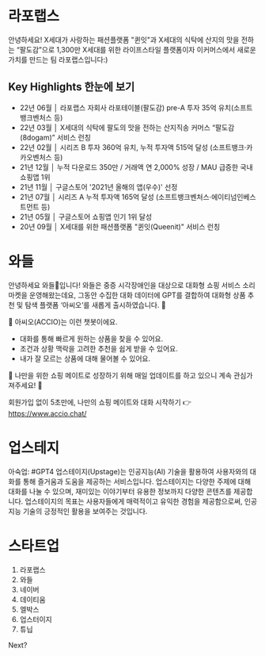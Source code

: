 # 라포랩스
안녕하세요! X세대가 사랑하는 패션플랫폼 "퀸잇"과 X세대의 식탁에 산지의 맛을 전하는 “팔도감”으로
1,300만 X세대를 위한 라이프스타일 플랫폼이자 이커머스에서 새로운 가치를 만드는 팀 라포랩스입니다:)

## Key Highlights 한눈에 보기 
- 22년 06월 │ 라포랩스 자회사 라포테이블(팔도감) pre-A 투자 35억 유치(소프트뱅크벤처스 등)
- 22년 03월 │ X세대의 식탁에 팔도의 맛을 전하는 산지직송 커머스 “팔도감(8dogam)” 서비스 런칭
- 22년 02월 │ 시리즈 B 투자 360억 유치, 누적 투자액 515억 달성 (소프트뱅크·카카오벤처스 등)
- 21년 12월 │ 누적 다운로드 350만 / 거래액 연 2,000% 성장 / MAU 급증한 국내 쇼핑앱 1위 
- 21년 11월 │ 구글스토어 '2021년 올해의 앱(우수)' 선정
- 21년 07월 │ 시리즈 A 누적 투자액 165억 달성 (소프트뱅크벤처스·에이티넘인베스트먼트 등)
- 21년 05월 │ 구글스토어 쇼핑앱 인기 1위 달성
- 20년 09월 │ X세대를 위한 패션플랫폼 "퀸잇(Queenit)" 서비스 런칭


# 와들
안녕하세요 와들🐧입니다! 와들은 중증 시각장애인을 대상으로 대화형 쇼핑 서비스 소리마켓을 운영해왔는데요, 그동안 수집한 대화 데이터에 GPT를 결합하여 대화형 상품 추천 및 탐색 플랫폼 ‘아씨오’를 새롭게 출시하였습니다. 🎉

📌 아씨오(ACCIO)는 이런 챗봇이에요.
- 대화를 통해 빠르게 원하는 상품을 찾을 수 있어요.
- 조건과 상황 맥락을 고려한 추천을 쉽게 받을 수 있어요.
- 내가 잘 모르는 상품에 대해 물어볼 수 있어요.

📌 나만을 위한 쇼핑 메이트로 성장하기 위해 매일 업데이트를 하고 있으니 계속 관심가져주세요! 👀

회원가입 없이 5초만에, 나만의 쇼핑 메이트와 대화 시작하기
👉 https://www.accio.chat/

# 업스테지
아숙업: #GPT4 업스테이지(Upstage)는 인공지능(AI) 기술을 활용하여 사용자와의 대화를 통해 즐거움과 도움을 제공하는 서비스입니다. 업스테이지는 다양한 주제에 대해 대화를 나눌 수 있으며, 재미있는 이야기부터 유용한 정보까지 다양한 콘텐츠를 제공합니다. 업스테이지의 목표는 사용자들에게 매력적이고 유익한 경험을 제공함으로써, 인공지능 기술의 긍정적인 활용을 보여주는 것입니다.

# 스타트업
1. 라포랩스
2. 와들
3. 네이버
4. 데이티움
5. 엘박스
6. 업스터이지
7. 튜닙

Next?
